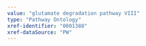 ```yaml
---
value: "glutamate degradation pathway VIII"
type: "Pathway Ontology"
xref-identifier: "0001388"
xref-dataSource: "PW"
---
```

